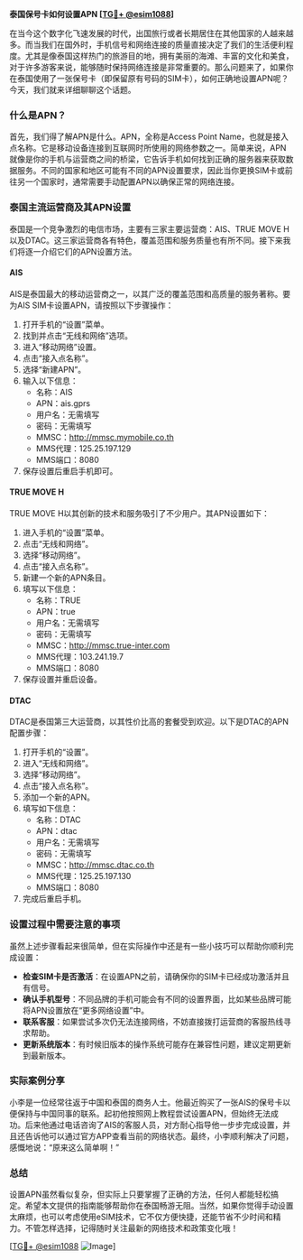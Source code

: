 **泰国保号卡如何设置APN [[TG💪+ @esim1088](https://t.me/s/esim1088)]**

在当今这个数字化飞速发展的时代，出国旅行或者长期居住在其他国家的人越来越多。而当我们在国外时，手机信号和网络连接的质量直接决定了我们的生活便利程度。尤其是像泰国这样热门的旅游目的地，拥有美丽的海滩、丰富的文化和美食，对于许多游客来说，能够随时保持网络连接是非常重要的。那么问题来了，如果你在泰国使用了一张保号卡（即保留原有号码的SIM卡），如何正确地设置APN呢？今天，我们就来详细聊聊这个话题。

### 什么是APN？

首先，我们得了解APN是什么。APN，全称是Access Point Name，也就是接入点名称。它是移动设备连接到互联网时所使用的网络参数之一。简单来说，APN就像是你的手机与运营商之间的桥梁，它告诉手机如何找到正确的服务器来获取数据服务。不同的国家和地区可能有不同的APN设置要求，因此当你更换SIM卡或前往另一个国家时，通常需要手动配置APN以确保正常的网络连接。

### 泰国主流运营商及其APN设置

泰国是一个竞争激烈的电信市场，主要有三家主要运营商：AIS、TRUE MOVE H以及DTAC。这三家运营商各有特色，覆盖范围和服务质量也有所不同。接下来我们将逐一介绍它们的APN设置方法。

#### AIS
AIS是泰国最大的移动运营商之一，以其广泛的覆盖范围和高质量的服务著称。要为AIS SIM卡设置APN，请按照以下步骤操作：

1. 打开手机的“设置”菜单。
2. 找到并点击“无线和网络”选项。
3. 进入“移动网络”设置。
4. 点击“接入点名称”。
5. 选择“新建APN”。
6. 输入以下信息：
   - 名称：AIS
   - APN：ais.gprs
   - 用户名：无需填写
   - 密码：无需填写
   - MMSC：http://mmsc.mymobile.co.th
   - MMS代理：125.25.197.129
   - MMS端口：8080
7. 保存设置后重启手机即可。

#### TRUE MOVE H
TRUE MOVE H以其创新的技术和服务吸引了不少用户。其APN设置如下：

1. 进入手机的“设置”菜单。
2. 点击“无线和网络”。
3. 选择“移动网络”。
4. 点击“接入点名称”。
5. 新建一个新的APN条目。
6. 填写以下信息：
   - 名称：TRUE
   - APN：true
   - 用户名：无需填写
   - 密码：无需填写
   - MMSC：http://mmsc.true-inter.com
   - MMS代理：103.241.19.7
   - MMS端口：8080
7. 保存设置并重启设备。

#### DTAC
DTAC是泰国第三大运营商，以其性价比高的套餐受到欢迎。以下是DTAC的APN配置步骤：

1. 打开手机的“设置”。
2. 进入“无线和网络”。
3. 选择“移动网络”。
4. 点击“接入点名称”。
5. 添加一个新的APN。
6. 填写如下信息：
   - 名称：DTAC
   - APN：dtac
   - 用户名：无需填写
   - 密码：无需填写
   - MMSC：http://mmsc.dtac.co.th
   - MMS代理：125.25.197.130
   - MMS端口：8080
7. 完成后重启手机。

### 设置过程中需要注意的事项

虽然上述步骤看起来很简单，但在实际操作中还是有一些小技巧可以帮助你顺利完成设置：

- **检查SIM卡是否激活**：在设置APN之前，请确保你的SIM卡已经成功激活并且有信号。
- **确认手机型号**：不同品牌的手机可能会有不同的设置界面，比如某些品牌可能将APN设置放在“更多网络设置”中。
- **联系客服**：如果尝试多次仍无法连接网络，不妨直接拨打运营商的客服热线寻求帮助。
- **更新系统版本**：有时候旧版本的操作系统可能存在兼容性问题，建议定期更新到最新版本。

### 实际案例分享

小李是一位经常往返于中国和泰国的商务人士。他最近购买了一张AIS的保号卡以便保持与中国同事的联系。起初他按照网上教程尝试设置APN，但始终无法成功。后来他通过电话咨询了AIS的客服人员，对方耐心指导他一步步完成设置，并且还告诉他可以通过官方APP查看当前的网络状态。最终，小李顺利解决了问题，感慨地说：“原来这么简单啊！”

### 总结

设置APN虽然看似复杂，但实际上只要掌握了正确的方法，任何人都能轻松搞定。希望本文提供的指南能够帮助你在泰国畅游无阻。当然，如果你觉得手动设置太麻烦，也可以考虑使用eSIM技术，它不仅方便快捷，还能节省不少时间和精力。不管怎样选择，记得随时关注最新的网络技术和政策变化哦！

[[TG💪+ @esim1088](https://t.me/s/esim1088) ![Image](https://i.postimg.cc/4NQfJmqS/Snipaste-2025-05-13-00-14-12.png)]